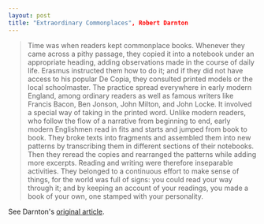 ```yaml
---
layout: post
title: "Extraordinary Commonplaces", Robert Darnton
---
```


>Time was when readers kept commonplace books. Whenever they came across a pithy passage, they copied it into a notebook under an appropriate heading, adding observations made in the course of daily life. Erasmus instructed them how to do it; and if they did not have access to his popular De Copia, they consulted printed models or the local schoolmaster. The practice spread everywhere in early modern England, among ordinary readers as well as famous writers like Francis Bacon, Ben Jonson, John Milton, and John Locke. It involved a special way of taking in the printed word. Unlike modern readers, who follow the flow of a narrative from beginning to end, early modern Englishmen read in fits and starts and jumped from book to book. They broke texts into fragments and assembled them into new patterns by transcribing them in different sections of their notebooks. Then they reread the copies and rearranged the patterns while adding more excerpts. Reading and writing were therefore inseparable activities. They belonged to a continuous effort to make sense of things, for the world was full of signs: you could read your way through it; and by keeping an account of your readings, you made a book of your own, one stamped with your personality.

See Darnton's [original article](http://www.nybooks.com/articles/archives/2000/dec/21/extraordinary-commonplaces/).
 
